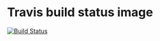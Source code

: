 # Travis build status image

[![Build Status](https://travis-ci.org/devanshu-m/rails-test.svg?branch=many-to-many-association)](https://travis-ci.org/devanshu-m/rails-test)
